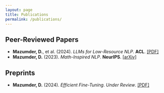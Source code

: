 ```yaml
---
layout: page
title: Publications
permalink: /publications/
---
```


## Peer-Reviewed Papers
- **Mazumder, D.**, et al. (2024). *LLMs for Low-Resource NLP*. **ACL**. [[PDF]](#)  
- **Mazumder, D.** (2023). *Math-Inspired NLP*. **NeurIPS**. [[arXiv]](#)  

## Preprints
- **Mazumder, D.** (2024). *Efficient Fine-Tuning*. *Under Review*. [[PDF]](#)
